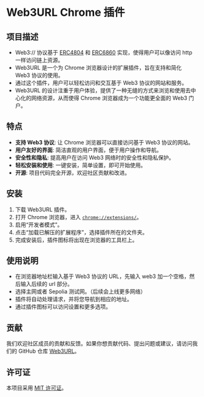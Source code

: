# Web3URL Chrome 插件

## 项目描述

* Web3:// 协议基于 [ERC4804](https://eips.ethereum.org/EIPS/eip-4804) 和 [ERC6860](https://eips.ethereum.org/EIPS/eip-6860) 实现，使得用户可以像访问 http 一样访问链上资源。
* Web3URL 是一个为 Chrome 浏览器设计的扩展插件，旨在支持和简化 Web3 协议的使用。
* 通过这个插件，用户可以轻松访问和交互基于 Web3 协议的网站和服务。
* Web3URL 的设计注重于用户体验，提供了一种无缝的方式来浏览和使用去中心化的网络资源，从而使得 Chrome 浏览器成为一个功能更全面的 Web3 门户。

## 特点

- **支持 Web3 协议**: 让 Chrome 浏览器可以直接访问基于 Web3 协议的网站。
- **用户友好的界面**: 简洁直观的用户界面，便于用户操作和导航。
- **安全性和隐私**: 提高用户在访问 Web3 网络时的安全性和隐私保护。
- **轻松安装和使用**: 一键安装，简单设置，即可开始使用。
- **开源**: 项目代码完全开源，欢迎社区贡献和改进。

## 安装

1. 下载 Web3URL 插件。
2. 打开 Chrome 浏览器，进入 [`chrome://extensions/`](chrome://extensions/)。
3. 启用“开发者模式”。
4. 点击“加载已解压的扩展程序”，选择插件所在的文件夹。
5. 完成安装后，插件图标将出现在浏览器的工具栏上。

## 使用说明

- 在浏览器地址栏输入基于 Web3 协议的 URL，先输入 web3 加一个空格，然后输入后续的 url 部分。
- 选择主网或者 Sepolia 测试网。（后续会上线更多网络）
- 插件将自动处理请求，并将您导航到相应的地址。
- 通过插件图标可以访问设置和更多选项。

## 贡献

我们欢迎社区成员的贡献和反馈。如果你想贡献代码、提出问题或建议，请访问我们的 GitHub 仓库 [Web3URL](https://github.com/Whitehare2023/web3url)。

## 许可证

本项目采用 [MIT 许可证](LICENSE)。
